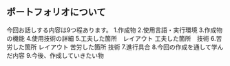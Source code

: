 ポートフォリオについて
--
今回お話しする内容は9つ程あります。
1.作成物
2.使用言語・実行環境
3.作成物の機能
4.使用技術の詳細
5.工夫した箇所　レイアウト
  工夫した箇所　技術
6.苦労した箇所 レイアウト
  苦労した箇所 技術
7.進行具合
8.今回の作成を通して学んだ内容
9.今後、作成していきたい物
